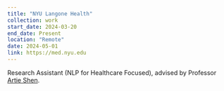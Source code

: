 ```yaml
---
title: "NYU Langone Health"
collection: work
start_date: 2024-03-20
end_date: Present
location: "Remote"
date: 2024-05-01
link: https://med.nyu.edu
---
```


Research Assistant (NLP for Healthcare Focused), advised by Professor <a href="https://seyiqi.github.io" target="_blank">Artie Shen</a>.


